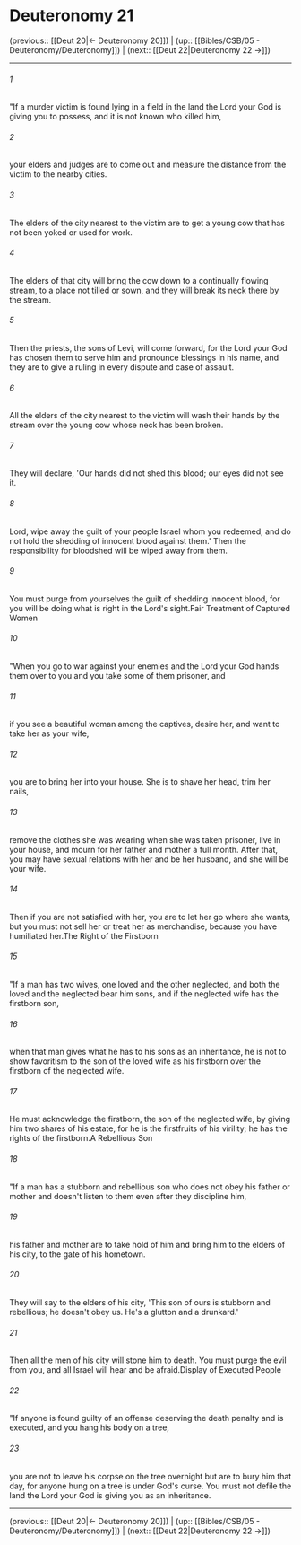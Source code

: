 # Deuteronomy 21

(previous:: [[Deut 20|← Deuteronomy 20]]) | (up:: [[Bibles/CSB/05 - Deuteronomy/Deuteronomy]]) | (next:: [[Deut 22|Deuteronomy 22 →]])

***


###### 1 
"If a murder victim is found lying in a field in the land the Lord your God is giving you to possess, and it is not known who killed him, 

###### 2 
your elders and judges are to come out and measure the distance from the victim to the nearby cities. 

###### 3 
The elders of the city nearest to the victim are to get a young cow that has not been yoked or used for work. 

###### 4 
The elders of that city will bring the cow down to a continually flowing stream, to a place not tilled or sown, and they will break its neck there by the stream. 

###### 5 
Then the priests, the sons of Levi, will come forward, for the Lord your God has chosen them to serve him and pronounce blessings in his name, and they are to give a ruling in every dispute and case of assault. 

###### 6 
All the elders of the city nearest to the victim will wash their hands by the stream over the young cow whose neck has been broken. 

###### 7 
They will declare, 'Our hands did not shed this blood; our eyes did not see it. 

###### 8 
Lord, wipe away the guilt of your people Israel whom you redeemed, and do not hold the shedding of innocent blood against them.' Then the responsibility for bloodshed will be wiped away from them. 

###### 9 
You must purge from yourselves the guilt of shedding innocent blood, for you will be doing what is right in the Lord's sight.Fair Treatment of Captured Women 

###### 10 
"When you go to war against your enemies and the Lord your God hands them over to you and you take some of them prisoner, and 

###### 11 
if you see a beautiful woman among the captives, desire her, and want to take her as your wife, 

###### 12 
you are to bring her into your house. She is to shave her head, trim her nails, 

###### 13 
remove the clothes she was wearing when she was taken prisoner, live in your house, and mourn for her father and mother a full month. After that, you may have sexual relations with her and be her husband, and she will be your wife. 

###### 14 
Then if you are not satisfied with her, you are to let her go where she wants, but you must not sell her or treat her as merchandise, because you have humiliated her.The Right of the Firstborn 

###### 15 
"If a man has two wives, one loved and the other neglected, and both the loved and the neglected bear him sons, and if the neglected wife has the firstborn son, 

###### 16 
when that man gives what he has to his sons as an inheritance, he is not to show favoritism to the son of the loved wife as his firstborn over the firstborn of the neglected wife. 

###### 17 
He must acknowledge the firstborn, the son of the neglected wife, by giving him two shares of his estate, for he is the firstfruits of his virility; he has the rights of the firstborn.A Rebellious Son 

###### 18 
"If a man has a stubborn and rebellious son who does not obey his father or mother and doesn't listen to them even after they discipline him, 

###### 19 
his father and mother are to take hold of him and bring him to the elders of his city, to the gate of his hometown. 

###### 20 
They will say to the elders of his city, 'This son of ours is stubborn and rebellious; he doesn't obey us. He's a glutton and a drunkard.' 

###### 21 
Then all the men of his city will stone him to death. You must purge the evil from you, and all Israel will hear and be afraid.Display of Executed People 

###### 22 
"If anyone is found guilty of an offense deserving the death penalty and is executed, and you hang his body on a tree, 

###### 23 
you are not to leave his corpse on the tree overnight but are to bury him that day, for anyone hung on a tree is under God's curse. You must not defile the land the Lord your God is giving you as an inheritance.

***

(previous:: [[Deut 20|← Deuteronomy 20]]) | (up:: [[Bibles/CSB/05 - Deuteronomy/Deuteronomy]]) | (next:: [[Deut 22|Deuteronomy 22 →]])
